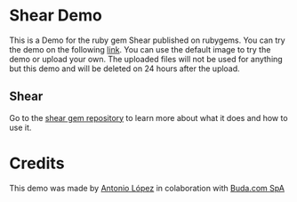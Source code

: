 # Shear Demo

This is a Demo for the ruby gem Shear published on rubygems. You can try the demo on the following [link](https://pl-guillotine-demo-production.herokuapp.com/). You can use the default image to try the demo or upload your own. The uploaded files will not be used for anything but this demo and will be deleted on 24 hours after the upload.

## Shear

Go to the [shear gem repository](https://github.com/budacom/guillotine) to learn more about what it does and how to use it.

# Credits

This demo was made by [Antonio López](https://github.com/alopez7) in colaboration with [Buda.com SpA](https://www.buda.com)
